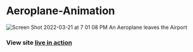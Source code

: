 # Aeroplane-Animation

![Screen Shot 2022-03-21 at 7 01 08 PM](https://user-images.githubusercontent.com/88326256/159392474-5532bd68-85d9-4402-95d7-d2ed383a6961.png)
An Aeroplane leaves the Airport 

### View site [live in action](https://aeroplane-animation-from-airport.netlify.app/)
